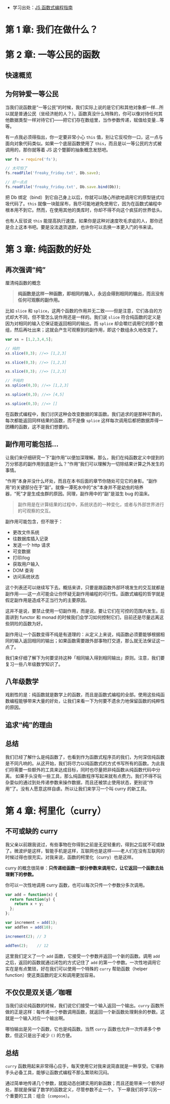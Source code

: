  * 学习出处：[JS 函数式编程指南](https://www.gitbook.com/book/llh911001/mostly-adequate-guide-chinese/details)

# 第 1 章: 我们在做什么？

# 第 2 章: 一等公民的函数

## 快速概览

## 为何钟爱一等公民

当我们说函数是“一等公民”的时候，我们实际上说的是它们和其他对象都一样...所以就是普通公民（坐经济舱的人？）。函数真没什么特殊的，你可以像对待任何其他数据类型一样对待它们——把它们存在数组里，当作参数传递，赋值给变量...等等。

有一点我必须得指出，你一定要非常小心 `this` 值，别让它反咬你一口，这一点与面向对象代码类似。如果一个底层函数使用了 `this`，而且是以一等公民的方式被调用的，那你就等着 JS 这个蹩脚的抽象概念发怒吧。

```js
var fs = require('fs');

// 太可怕了
fs.readFile('freaky_friday.txt', Db.save);

// 好一点点
fs.readFile('freaky_friday.txt', Db.save.bind(Db));
```
把 Db 绑定（bind）到它自己身上以后，你就可以随心所欲地调用它的原型链式垃圾代码了。`this` 就像一块脏尿布，我尽可能地避免使用它，因为在函数式编程中根本用不到它。然而，在使用其他的类库时，你却不得不向这个疯狂的世界低头。

也有人反驳说 `this` 能提高执行速度。如果你是这种对速度吹毛求疵的人，那你还是合上这本书吧。要是没法退货退款，也许你可以去换一本更入门的书来读。

# 第 3 章: 纯函数的好处

## 再次强调“纯”

厘清纯函数的概念

> **纯函数是这样一种函数，即相同的输入，永远会得到相同的输出，而且没有任何可观察的副作用。**

比如 `slice` 和 `splice`，这两个函数的作用并无二致——但是注意，它们各自的方式却大不同，但不管怎么说作用还是一样的。我们说 `slice` 符合纯函数的定义是因为对相同的输入它保证能返回相同的输出。而 `splice` 却会嚼烂调用它的那个数组，然后再吐出来；这就会产生可观察到的副作用，即这个数组永久地改变了。

```js
var xs = [1,2,3,4,5];

// 纯的
xs.slice(0,3); //=> [1,2,3]

xs.slice(0,3); //=> [1,2,3]

xs.slice(0,3); //=> [1,2,3]

// 不纯的
xs.splice(0,3); //=> [1,2,3]

xs.splice(0,3); //=> [4,5]

xs.splice(0,3); //=> []
```
在函数式编程中，我们讨厌这种会改变数据的笨函数。我们追求的是那种可靠的，每次都能返回同样结果的函数，而不是像 `splice` 这样每次调用后都把数据弄得一团糟的函数，这不是我们想要的。

## 副作用可能包括...

让我们来仔细研究一下“副作用”以便加深理解。那么，我们在纯函数定义中提到的万分邪恶的副作用到底是什么？“作用”我们可以理解为一切除结果计算之外发生的事情。

“作用”本身并没什么坏处，而且在本书后面的章节你随处可见它的身影。“副作用”的关键部分在于“副”。就像一潭死水中的“水”本身并不是幼虫的培养器，“死”才是生成虫群的原因。同理，副作用中的“副”是滋生 bug 的温床。

> 副作用是在计算结果的过程中，系统状态的一种变化，或者与外部世界进行的可观察的交互。

副作用可能包含，但不限于：

* 更改文件系统
* 往数据库插入记录
* 发送一个 http 请求
* 可变数据
* 打印/log
* 获取用户输入
* DOM 查询
* 访问系统状态

这个列表还可以继续写下去。概括来讲，只要是跟函数外部环境发生的交互就都是副作用——这一点可能会让你怀疑无副作用编程的可行性。函数式编程的哲学就是假定副作用是造成不正当行为的主要原因。

这并不是说，要禁止使用一切副作用，而是说，要让它们在可控的范围内发生。后面讲到 functor 和 monad 的时候我们会学习如何控制它们，目前还是尽量远离这些阴险的函数为好。

副作用让一个函数变得不纯是有道理的：从定义上来说，纯函数必须要能够根据相同的输入返回相同的输出；如果函数需要跟外部事物打交道，那么就无法保证这一点了。

我们来仔细了解下为何要坚持这种「相同输入得到相同输出」原则。注意，我们要复习一些八年级数学知识了。

## 八年级数学

戏剧性的是：纯函数就是数学上的函数，而且是函数式编程的全部。使用这些纯函数编程能够带来大量的好处，让我们来看一下为何要不遗余力地保留函数的纯粹性的原因。

## 追求“纯”的理由

## 总结

我们已经了解什么是纯函数了，也看到作为函数式程序员的我们，为何深信纯函数是不同凡响的。从这开始，我们将尽力以纯函数式的方式书写所有的函数。为此我们将需要一些额外的工具来达成目标，同时也尽量把非纯函数从纯函数代码中分离。
如果手头没有一些工具，那么纯函数程序写起来就有点费力。我们不得不玩杂耍似的通过到处传递参数来操作数据，而且还被禁止使用状态，更别说“作用”了。没有人愿意这样自虐。所以让我们来学习一个叫 curry 的新工具。

# 第 4 章: 柯里化（curry）

## 不可或缺的 curry

我父亲以前跟我说过，有些事物在你得到之前是无足轻重的，得到之后就不可或缺了。微波炉是这样，智能手机是这样，互联网也是这样——老人们在没有互联网的时候过得也很充实。对我来说，函数的柯里化（curry）也是这样。

curry 的概念很简单：**只传递给函数一部分参数来调用它，让它返回一个函数去处理剩下的参数。**

你可以一次性地调用 curry 函数，也可以每次只传一个参数分多次调用。

```js
var add = function(x) {
  return function(y) {
    return x + y;
  };
};

var increment = add(1);
var addTen = add(10);

increment(2); // 3

addTen(2);    // 12
```
这里我们定义了一个 `add` 函数，它接受一个参数并返回一个新的函数。调用 `add` 之后，返回的函数就通过闭包的方式记住了 `add` 的第一个参数。一次性地调用它实在是有点繁琐，好在我们可以使用一个特殊的 `curry` 帮助函数（helper function）使这类函数的定义和调用更加容易。

## 不仅仅是双关语／咖喱

当我们谈论纯函数的时候，我们说它们接受一个输入返回一个输出。`curry` 函数所做的正是这样：每传递一个参数调用函数，就返回一个新函数处理剩余的参数。这就是一个输入对应一个输出啊。

哪怕输出是另一个函数，它也是纯函数。当然 `curry` 函数也允许一次传递多个参数，但这只是出于减少 `()` 的方便。

## 总结

`curry` 函数用起来非常得心应手，每天使用它对我来说简直就是一种享受。它堪称手头必备工具，能够让函数式编程不那么繁琐和沉闷。

通过简单地传递几个参数，就能动态创建实用的新函数；而且还能带来一个额外好处，那就是保留了数学的函数定义，尽管参数不止一个。 下一章我们将学习另一个重要的工具：组合（`compose`）。














